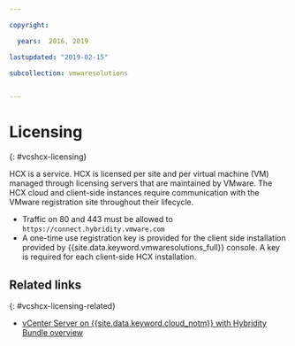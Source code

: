 ```yaml
---

copyright:

  years:  2016, 2019

lastupdated: "2019-02-15"

subcollection: vmwaresolutions


---
```


# Licensing
{: #vcshcx-licensing}

HCX is a service. HCX is licensed per site and per virtual machine (VM) managed through
licensing servers that are maintained by VMware. The HCX cloud and client-side
instances require communication with the VMware registration site
throughout their lifecycle.
- Traffic on 80 and 443 must be allowed to
`https://connect.hybridity.vmware.com`
- A one-time use registration key is provided for the client side
installation provided by {{site.data.keyword.vmwaresolutions_full}} console. A key is required for
each client-side HCX installation.

## Related links
{: #vcshcx-licensing-related}

* [vCenter Server on {{site.data.keyword.cloud_notm}} with Hybridity Bundle
overview](/docs/services/vmwaresolutions/archiref/vcs?topic=vmware-solutions-vcs-hybridity-intro)   

